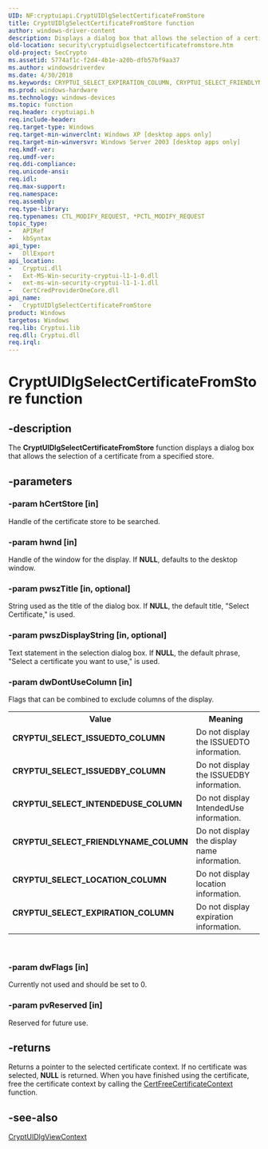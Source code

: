 ```yaml
---
UID: NF:cryptuiapi.CryptUIDlgSelectCertificateFromStore
title: CryptUIDlgSelectCertificateFromStore function
author: windows-driver-content
description: Displays a dialog box that allows the selection of a certificate from a specified store.
old-location: security\cryptuidlgselectcertificatefromstore.htm
old-project: SecCrypto
ms.assetid: 5774af1c-f2d4-4b1e-a20b-dfb57bf9aa37
ms.author: windowsdriverdev
ms.date: 4/30/2018
ms.keywords: CRYPTUI_SELECT_EXPIRATION_COLUMN, CRYPTUI_SELECT_FRIENDLYNAME_COLUMN, CRYPTUI_SELECT_INTENDEDUSE_COLUMN, CRYPTUI_SELECT_ISSUEDBY_COLUMN, CRYPTUI_SELECT_ISSUEDTO_COLUMN, CRYPTUI_SELECT_LOCATION_COLUMN, CryptUIDlgSelectCertificateFromStore, CryptUIDlgSelectCertificateFromStore function [Security], _crypto2_cryptuidlgselectcertificatefromstore, cryptuiapi/CryptUIDlgSelectCertificateFromStore, security.cryptuidlgselectcertificatefromstore
ms.prod: windows-hardware
ms.technology: windows-devices
ms.topic: function
req.header: cryptuiapi.h
req.include-header: 
req.target-type: Windows
req.target-min-winverclnt: Windows XP [desktop apps only]
req.target-min-winversvr: Windows Server 2003 [desktop apps only]
req.kmdf-ver: 
req.umdf-ver: 
req.ddi-compliance: 
req.unicode-ansi: 
req.idl: 
req.max-support: 
req.namespace: 
req.assembly: 
req.type-library: 
req.typenames: CTL_MODIFY_REQUEST, *PCTL_MODIFY_REQUEST
topic_type:
-	APIRef
-	kbSyntax
api_type:
-	DllExport
api_location:
-	Cryptui.dll
-	Ext-MS-Win-security-cryptui-l1-1-0.dll
-	ext-ms-win-security-cryptui-l1-1-1.dll
-	CertCredProviderOneCore.dll
api_name:
-	CryptUIDlgSelectCertificateFromStore
product: Windows
targetos: Windows
req.lib: Cryptui.lib
req.dll: Cryptui.dll
req.irql: 
---
```


# CryptUIDlgSelectCertificateFromStore function


## -description


The <b>CryptUIDlgSelectCertificateFromStore</b> function displays a dialog box that allows the selection of a certificate from a specified store.


## -parameters




### -param hCertStore [in]

Handle of the certificate store to be searched.


### -param hwnd [in]

Handle of the window for the display. If <b>NULL</b>, defaults to the desktop window.


### -param pwszTitle [in, optional]

String used as the title of the dialog box. If <b>NULL</b>, the default title, "Select Certificate," is used.


### -param pwszDisplayString [in, optional]

Text statement in the selection dialog box. If <b>NULL</b>, the default phrase, "Select a certificate you want to use," is used.


### -param dwDontUseColumn [in]

Flags that can be combined to exclude columns of the display. 



					

<table>
<tr>
<th>Value</th>
<th>Meaning</th>
</tr>
<tr>
<td width="40%"><a id="CRYPTUI_SELECT_ISSUEDTO_COLUMN"></a><a id="cryptui_select_issuedto_column"></a><dl>
<dt><b>CRYPTUI_SELECT_ISSUEDTO_COLUMN</b></dt>
</dl>
</td>
<td width="60%">
Do not display the ISSUEDTO information.

</td>
</tr>
<tr>
<td width="40%"><a id="CRYPTUI_SELECT_ISSUEDBY_COLUMN"></a><a id="cryptui_select_issuedby_column"></a><dl>
<dt><b>CRYPTUI_SELECT_ISSUEDBY_COLUMN</b></dt>
</dl>
</td>
<td width="60%">
Do not display the ISSUEDBY information.

</td>
</tr>
<tr>
<td width="40%"><a id="CRYPTUI_SELECT_INTENDEDUSE_COLUMN"></a><a id="cryptui_select_intendeduse_column"></a><dl>
<dt><b>CRYPTUI_SELECT_INTENDEDUSE_COLUMN</b></dt>
</dl>
</td>
<td width="60%">
Do not display IntendedUse information.

</td>
</tr>
<tr>
<td width="40%"><a id="CRYPTUI_SELECT_FRIENDLYNAME_COLUMN"></a><a id="cryptui_select_friendlyname_column"></a><dl>
<dt><b>CRYPTUI_SELECT_FRIENDLYNAME_COLUMN</b></dt>
</dl>
</td>
<td width="60%">
Do not display the display name information.

</td>
</tr>
<tr>
<td width="40%"><a id="CRYPTUI_SELECT_LOCATION_COLUMN"></a><a id="cryptui_select_location_column"></a><dl>
<dt><b>CRYPTUI_SELECT_LOCATION_COLUMN</b></dt>
</dl>
</td>
<td width="60%">
Do not display location information.

</td>
</tr>
<tr>
<td width="40%"><a id="CRYPTUI_SELECT_EXPIRATION_COLUMN"></a><a id="cryptui_select_expiration_column"></a><dl>
<dt><b>CRYPTUI_SELECT_EXPIRATION_COLUMN</b></dt>
</dl>
</td>
<td width="60%">
Do not display expiration information.

</td>
</tr>
</table>
 


### -param dwFlags [in]

Currently not used and should be set to 0.


### -param pvReserved [in]

Reserved for future use.


## -returns



Returns a pointer to the selected certificate context. If no certificate was selected, <b>NULL</b> is returned. When you have finished using the certificate, free the certificate context by calling the <a href="https://msdn.microsoft.com/7d2f3237-3f8b-4234-b6db-3057384cd89b">CertFreeCertificateContext</a> function.




## -see-also




<a href="https://msdn.microsoft.com/d4b8f01b-7c3e-4286-bc37-d5ec4a1e1c2f">CryptUIDlgViewContext</a>
 

 

